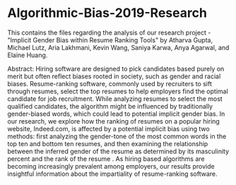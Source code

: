 # Algorithmic-Bias-2019-Research
This contains the files regarding the analysis of our research project - "Implicit Gender Bias within Resume Ranking Tools" by Atharva Gupta, Michael Lutz, Aria Lakhmani, Kevin Wang, Saniya Karwa, Anya Agarwal, and Elaine Huang. 

Abstract: Hiring software are designed to pick candidates based purely on merit but often reflect biases rooted in society,
such as gender and racial biases. Resume-ranking software, commonly used by recruiters to sift through resumes, select the
top resumes to help employers find the optimal candidate for job recruitment. While analyzing resumes to select the most
qualified candidates, the algorithm might be influenced by traditionally gender-biased words, which could lead to potential
implicit gender bias. In our research, we explore how the ranking of resumes on a popular hiring website, Indeed.com, is
affected by a potential implicit bias using two methods: first analyzing the gender-tone of the most common words in the top
ten and bottom ten resumes, and then examining the relationship between the inferred gender of the resume as determined
by its masculinity percent and the rank of the resume . As hiring based algorithms are becoming increasingly prevalent among
employers, our results provide insightful information about the impartiality of resume-ranking software.
